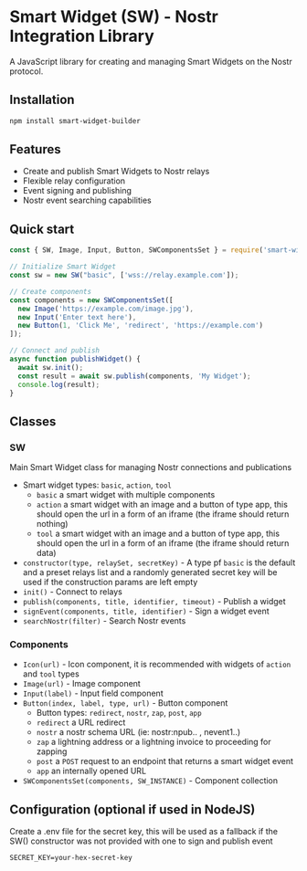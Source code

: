 # Smart Widget (SW) - Nostr Integration Library

A JavaScript library for creating and managing Smart Widgets on the Nostr protocol.

## Installation

```bash
npm install smart-widget-builder
```
## Features

- Create and publish Smart Widgets to Nostr relays
- Flexible relay configuration
- Event signing and publishing
- Nostr event searching capabilities

## Quick start
```js
const { SW, Image, Input, Button, SWComponentsSet } = require('smart-widget-builder');

// Initialize Smart Widget
const sw = new SW("basic", ['wss://relay.example.com']);

// Create components
const components = new SWComponentsSet([
  new Image('https://example.com/image.jpg'),
  new Input('Enter text here'),
  new Button(1, 'Click Me', 'redirect', 'https://example.com')
]);

// Connect and publish
async function publishWidget() {
  await sw.init();
  const result = await sw.publish(components, 'My Widget');
  console.log(result);
}
```
## Classes
### SW
Main Smart Widget class for managing Nostr connections and publications

- Smart widget types: `basic`, `action`, `tool`
  - `basic` a smart widget with multiple components
  - `action` a smart widget with an image and a button of type app, this should open the url in a form of an iframe (the iframe should return nothing)
  - `tool` a smart widget with an image and a button of type app, this should open the url in a form of an iframe (the iframe should return data)
- `constructor(type, relaySet, secretKey)` - A type pf `basic` is the default and a preset relays list and a randomly generated secret key will be used if the construction params are left empty
- `init()` - Connect to relays
- `publish(components, title, identifier, timeout)` - Publish a widget
- `signEvent(components, title, identifier)` - Sign a widget event
- `searchNostr(filter)` - Search Nostr events

### Components
- `Icon(url)` - Icon component, it is recommended with widgets of `action` and `tool` types
- `Image(url)` - Image component
- `Input(label)` - Input field component
- `Button(index, label, type, url)` - Button component
  - Button types: `redirect`, `nostr`, `zap`, `post`, `app`
  - `redirect` a URL redirect
  - `nostr` a nostr schema URL (ie: nostr:npub.. , nevent1..) 
  - `zap` a lightning address or a lightning invoice to proceeding for zapping
  - `post` a `POST` request to an endpoint that returns a smart widget event
  - `app` an internally opened URL
- `SWComponentsSet(components, SW_INSTANCE)` - Component collection

## Configuration (optional if used in NodeJS)
Create a .env file for the secret key, this will be used as a fallback if the SW() constructor was not provided with one to sign and publish event
```
SECRET_KEY=your-hex-secret-key
```